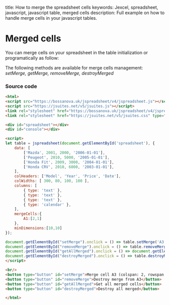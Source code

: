 title: How to merge the spreadsheet cells
keywords: Jexcel, spreadsheet, javascript, javascript table, merged cells
description: Full example on how to handle merge cells in your javascript tables.

# Merged cells

You can merge cells on your spreadsheet in the table initialization or programatically as follow:

The following methods are available for merge cells management: _setMerge, getMerge, removeMerge, destroyMerged_

### Source code

```html
<html>
<script src="https://bossanova.uk/jspreadsheet/v4/jspreadsheet.js"></script>
<script src="https://jsuites.net/v5/jsuites.js"></script>
<link rel="stylesheet" href="https://bossanova.uk/jspreadsheet/v4/jspreadsheet.css" type="text/css" />
<link rel="stylesheet" href="https://jsuites.net/v5/jsuites.css" type="text/css" />

<div id="spreadsheet"></div>
<div id="console"></div>

<script>
let table = jspreadsheet(document.getElementById('spreadsheet'), {
    data: [
        ['Mazda', 2001, 2000, '2006-01-01'],
        ['Peugeot', 2010, 5000, '2005-01-01'],
        ['Honda Fit', 2009, 3000, '2004-01-01'],
        ['Honda CRV', 2010, 6000, '2003-01-01'],
    ],
    colHeaders: ['Model', 'Year', 'Price', 'Date'],
    colWidths: [ 300, 80, 100, 100 ],
    columns: [
        { type: 'text' },
        { type: 'text' },
        { type: 'text' },
        { type: 'calendar' },
    ],
    mergeCells:{
        A1:[2,1]
    },
    minDimensions:[10,10]
});

document.getElementById("setMerge").onclick = () => table.setMerge('A3', 2, 2);
document.getElementById("removeMerge").onclick = () => table.removeMerge('A3');
document.getElementById("getAllMerged").onclick = () => document.getElementById('console').innerHTML = JSON.stringify(table.getMerge());
document.getElementById("destroyMerged").onclick = () => table.destroyMerged();
</script>

<br/>
<button type="button" id="setMerge">Merge cell A3 (colspan: 2, rowspan: 2)</button>
<button type="button" id="removeMerge">Destroy merge from A3</button>
<button type="button" id="getAllMerged">Get all merged cells</button>
<button type="button" id="destroyMerged">Destroy all merged</button>

</html>
```

